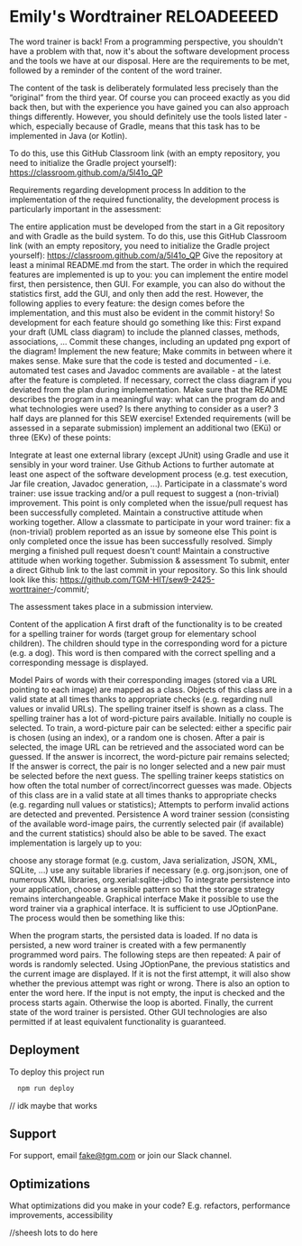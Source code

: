 
# Emily's Wordtrainer RELOADEEEED

The word trainer is back! From a programming perspective, you shouldn't have a problem with that, now it's about the software development process and the tools we have at our disposal. Here are the requirements to be met, followed by a reminder of the content of the word trainer.

The content of the task is deliberately formulated less precisely than the “original” from the third year. Of course you can proceed exactly as you did back then, but with the experience you have gained you can also approach things differently. However, you should definitely use the tools listed later - which, especially because of Gradle, means that this task has to be implemented in Java (or Kotlin).

To do this, use this GitHub Classroom link (with an empty repository, you need to initialize the Gradle project yourself): https://classroom.github.com/a/5l41o_QP

Requirements regarding development process
In addition to the implementation of the required functionality, the development process is particularly important in the assessment:

The entire application must be developed from the start in a Git repository and with Gradle as the build system. To do this, use this GitHub Classroom link (with an empty repository, you need to initialize the Gradle project yourself): https://classroom.github.com/a/5l41o_QP
Give the repository at least a minimal README.md from the start.
The order in which the required features are implemented is up to you: you can implement the entire model first, then persistence, then GUI. For example, you can also do without the statistics first, add the GUI, and only then add the rest. However, the following applies to every feature: the design comes before the implementation, and this must also be evident in the commit history! So development for each feature should go something like this:
First expand your draft (UML class diagram) to include the planned classes, methods, associations, ... Commit these changes, including an updated png export of the diagram!
Implement the new feature; Make commits in between where it makes sense.
Make sure that the code is tested and documented - i.e. automated test cases and Javadoc comments are available - at the latest after the feature is completed. If necessary, correct the class diagram if you deviated from the plan during implementation.
Make sure that the README describes the program in a meaningful way: what can the program do and what technologies were used? Is there anything to consider as a user?
3 half days are planned for this SEW exercise!
Extended requirements (will be assessed in a separate submission)
implement an additional two (EKü) or three (EKv) of these points:

Integrate at least one external library (except JUnit) using Gradle and use it sensibly in your word trainer.
Use Github Actions to further automate at least one aspect of the software development process (e.g. test execution, Jar file creation, Javadoc generation, ...).
Participate in a classmate's word trainer: use issue tracking and/or a pull request to suggest a (non-trivial) improvement.
This point is only completed when the issue/pull request has been successfully completed.
Maintain a constructive attitude when working together.
Allow a classmate to participate in your word trainer: fix a (non-trivial) problem reported as an issue by someone else
This point is only completed once the issue has been successfully resolved. Simply merging a finished pull request doesn't count!
Maintain a constructive attitude when working together.
Submission & assessment
To submit, enter a direct Github link to the last commit in your repository. So this link should look like this: https://github.com/TGM-HIT/sew9-2425-worttrainer-<github-username>/commit/<commit-id>;

The assessment takes place in a submission interview.

Content of the application
A first draft of the functionality is to be created for a spelling trainer for words (target group for elementary school children). The children should type in the corresponding word for a picture (e.g. a dog). This word is then compared with the correct spelling and a corresponding message is displayed.

Model
Pairs of words with their corresponding images (stored via a URL pointing to each image) are mapped as a class.
Objects of this class are in a valid state at all times thanks to appropriate checks (e.g. regarding null values ​​or invalid URLs).
The spelling trainer itself is shown as a class.
The spelling trainer has a lot of word-picture pairs available. Initially no couple is selected.
To train, a word-picture pair can be selected: either a specific pair is chosen (using an index), or a random one is chosen.
After a pair is selected, the image URL can be retrieved and the associated word can be guessed. If the answer is incorrect, the word-picture pair remains selected; If the answer is correct, the pair is no longer selected and a new pair must be selected before the next guess.
The spelling trainer keeps statistics on how often the total number of correct/incorrect guesses was made.
Objects of this class are in a valid state at all times thanks to appropriate checks (e.g. regarding null values ​​or statistics); Attempts to perform invalid actions are detected and prevented.
Persistence
A word trainer session (consisting of the available word-image pairs, the currently selected pair (if available) and the current statistics) should also be able to be saved. The exact implementation is largely up to you:

choose any storage format (e.g. custom, Java serialization, JSON, XML, SQLite, ...)
use any suitable libraries if necessary (e.g. org.json:json, one of numerous XML libraries, org.xerial:sqlite-jdbc)
To integrate persistence into your application, choose a sensible pattern so that the storage strategy remains interchangeable.
Graphical interface
Make it possible to use the word trainer via a graphical interface. It is sufficient to use JOptionPane. The process would then be something like this:

When the program starts, the persisted data is loaded. If no data is persisted, a new word trainer is created with a few permanently programmed word pairs.
The following steps are then repeated:
A pair of words is randomly selected.
Using JOptionPane, the previous statistics and the current image are displayed. If it is not the first attempt, it will also show whether the previous attempt was right or wrong. There is also an option to enter the word here.
If the input is not empty, the input is checked and the process starts again. Otherwise the loop is aborted.
Finally, the current state of the word trainer is persisted.
Other GUI technologies are also permitted if at least equivalent functionality is guaranteed.


## Deployment

To deploy this project run

```bash
  npm run deploy
```

// idk maybe that works
## Support

For support, email fake@tgm.com or join our Slack channel.


## Optimizations

What optimizations did you make in your code? E.g. refactors, performance improvements, accessibility

//sheesh lots to do here
